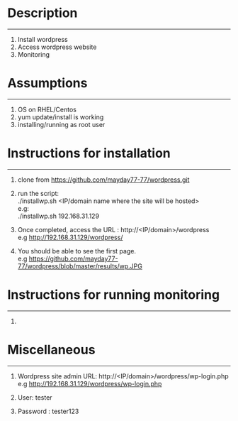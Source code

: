 # Description
--------------
1) Install wordpress
2) Access wordpress website
3) Monitoring

# Assumptions
--------------
1) OS on RHEL/Centos
2) yum update/install is working
3) installing/running as root user

# Instructions for installation
--------------------------------
1) clone from https://github.com/mayday77-77/wordpress.git
2) run the script:  
   ./installwp.sh <IP/domain name where the site will be hosted>  
   e.g:  
   ./installwp.sh 192.168.31.129
   
 3) Once completed, access the URL : http://<IP/domain>/wordpress  
    e.g http://192.168.31.129/wordpress/
 4) You should be able to see the first page.  
    e.g https://github.com/mayday77-77/wordpress/blob/master/results/wp.JPG
 
 # Instructions for running monitoring
 --------------------------------------
 1)
 
 # Miscellaneous
 ----------------
 1) Wordpress site admin URL: http://<IP/domain>/wordpress/wp-login.php  
    e.g http://192.168.31.129/wordpress/wp-login.php
 
 2) User: tester
 3) Password : tester123

